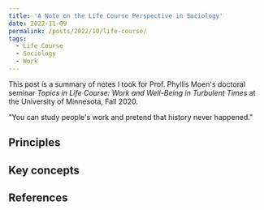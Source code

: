 ```yaml
---
title: 'A Note on the Life Course Perspective in Sociology'
date: 2022-11-09
permalink: /posts/2022/10/life-course/
tags:
  - Life Course
  - Sociology
  - Work
---
```

This post is a summary of notes I took for Prof. Phyllis Moen's doctoral seminar *Topics in Life Course: Work and Well-Being in Turbulent Times* at the University of Minnesota, Fall 2020.

"You can study people's work and pretend that history never happened."

## Principles

## Key concepts

## References
